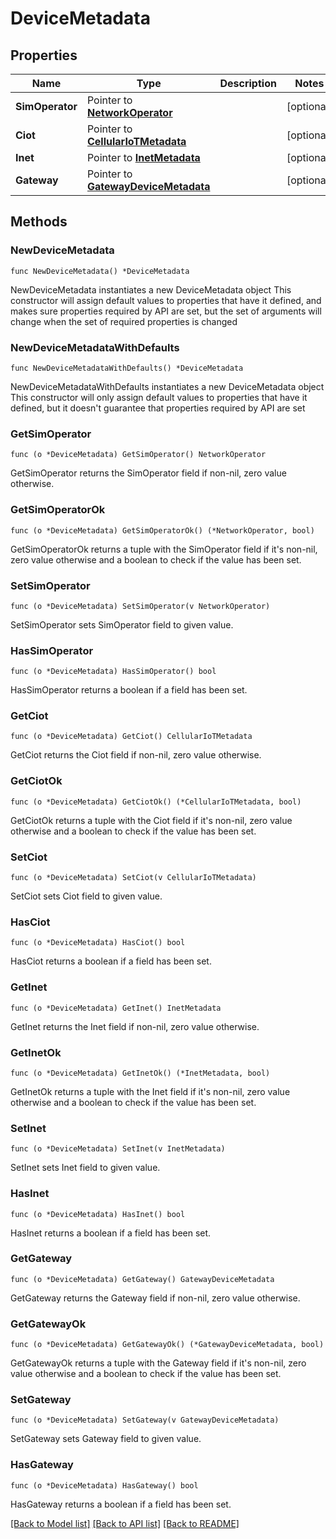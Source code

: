 # DeviceMetadata

## Properties

Name | Type | Description | Notes
------------ | ------------- | ------------- | -------------
**SimOperator** | Pointer to [**NetworkOperator**](NetworkOperator.md) |  | [optional] 
**Ciot** | Pointer to [**CellularIoTMetadata**](CellularIoTMetadata.md) |  | [optional] 
**Inet** | Pointer to [**InetMetadata**](InetMetadata.md) |  | [optional] 
**Gateway** | Pointer to [**GatewayDeviceMetadata**](GatewayDeviceMetadata.md) |  | [optional] 

## Methods

### NewDeviceMetadata

`func NewDeviceMetadata() *DeviceMetadata`

NewDeviceMetadata instantiates a new DeviceMetadata object
This constructor will assign default values to properties that have it defined,
and makes sure properties required by API are set, but the set of arguments
will change when the set of required properties is changed

### NewDeviceMetadataWithDefaults

`func NewDeviceMetadataWithDefaults() *DeviceMetadata`

NewDeviceMetadataWithDefaults instantiates a new DeviceMetadata object
This constructor will only assign default values to properties that have it defined,
but it doesn't guarantee that properties required by API are set

### GetSimOperator

`func (o *DeviceMetadata) GetSimOperator() NetworkOperator`

GetSimOperator returns the SimOperator field if non-nil, zero value otherwise.

### GetSimOperatorOk

`func (o *DeviceMetadata) GetSimOperatorOk() (*NetworkOperator, bool)`

GetSimOperatorOk returns a tuple with the SimOperator field if it's non-nil, zero value otherwise
and a boolean to check if the value has been set.

### SetSimOperator

`func (o *DeviceMetadata) SetSimOperator(v NetworkOperator)`

SetSimOperator sets SimOperator field to given value.

### HasSimOperator

`func (o *DeviceMetadata) HasSimOperator() bool`

HasSimOperator returns a boolean if a field has been set.

### GetCiot

`func (o *DeviceMetadata) GetCiot() CellularIoTMetadata`

GetCiot returns the Ciot field if non-nil, zero value otherwise.

### GetCiotOk

`func (o *DeviceMetadata) GetCiotOk() (*CellularIoTMetadata, bool)`

GetCiotOk returns a tuple with the Ciot field if it's non-nil, zero value otherwise
and a boolean to check if the value has been set.

### SetCiot

`func (o *DeviceMetadata) SetCiot(v CellularIoTMetadata)`

SetCiot sets Ciot field to given value.

### HasCiot

`func (o *DeviceMetadata) HasCiot() bool`

HasCiot returns a boolean if a field has been set.

### GetInet

`func (o *DeviceMetadata) GetInet() InetMetadata`

GetInet returns the Inet field if non-nil, zero value otherwise.

### GetInetOk

`func (o *DeviceMetadata) GetInetOk() (*InetMetadata, bool)`

GetInetOk returns a tuple with the Inet field if it's non-nil, zero value otherwise
and a boolean to check if the value has been set.

### SetInet

`func (o *DeviceMetadata) SetInet(v InetMetadata)`

SetInet sets Inet field to given value.

### HasInet

`func (o *DeviceMetadata) HasInet() bool`

HasInet returns a boolean if a field has been set.

### GetGateway

`func (o *DeviceMetadata) GetGateway() GatewayDeviceMetadata`

GetGateway returns the Gateway field if non-nil, zero value otherwise.

### GetGatewayOk

`func (o *DeviceMetadata) GetGatewayOk() (*GatewayDeviceMetadata, bool)`

GetGatewayOk returns a tuple with the Gateway field if it's non-nil, zero value otherwise
and a boolean to check if the value has been set.

### SetGateway

`func (o *DeviceMetadata) SetGateway(v GatewayDeviceMetadata)`

SetGateway sets Gateway field to given value.

### HasGateway

`func (o *DeviceMetadata) HasGateway() bool`

HasGateway returns a boolean if a field has been set.


[[Back to Model list]](../README.md#documentation-for-models) [[Back to API list]](../README.md#documentation-for-api-endpoints) [[Back to README]](../README.md)


